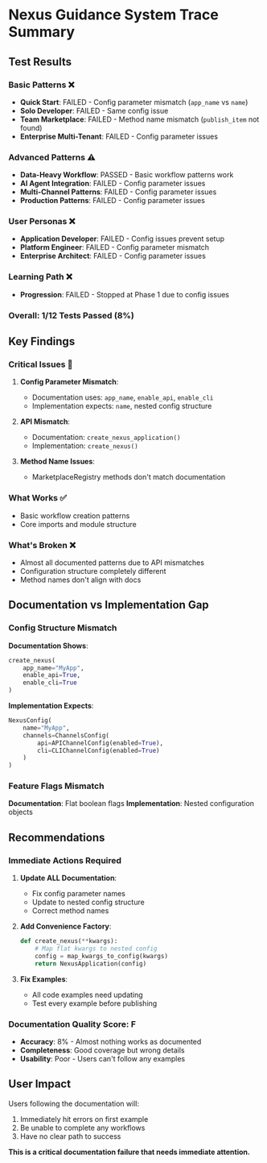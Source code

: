 # Nexus Guidance System Trace Summary

## Test Results

### Basic Patterns ❌
- **Quick Start**: FAILED - Config parameter mismatch (`app_name` vs `name`)
- **Solo Developer**: FAILED - Same config issue
- **Team Marketplace**: FAILED - Method name mismatch (`publish_item` not found)
- **Enterprise Multi-Tenant**: FAILED - Config parameter issues

### Advanced Patterns ⚠️
- **Data-Heavy Workflow**: PASSED - Basic workflow patterns work
- **AI Agent Integration**: FAILED - Config parameter issues
- **Multi-Channel Patterns**: FAILED - Config parameter issues
- **Production Patterns**: FAILED - Config parameter issues

### User Personas ❌
- **Application Developer**: FAILED - Config issues prevent setup
- **Platform Engineer**: FAILED - Config parameter mismatch
- **Enterprise Architect**: FAILED - Config parameter issues

### Learning Path ❌
- **Progression**: FAILED - Stopped at Phase 1 due to config issues

### Overall: 1/12 Tests Passed (8%)

## Key Findings

### Critical Issues 🚨

1. **Config Parameter Mismatch**:
   - Documentation uses: `app_name`, `enable_api`, `enable_cli`
   - Implementation expects: `name`, nested config structure

2. **API Mismatch**:
   - Documentation: `create_nexus_application()`
   - Implementation: `create_nexus()`

3. **Method Name Issues**:
   - MarketplaceRegistry methods don't match documentation

### What Works ✅
- Basic workflow creation patterns
- Core imports and module structure

### What's Broken ❌
- Almost all documented patterns due to API mismatches
- Configuration structure completely different
- Method names don't align with docs

## Documentation vs Implementation Gap

### Config Structure Mismatch

**Documentation Shows**:
```python
create_nexus(
    app_name="MyApp",
    enable_api=True,
    enable_cli=True
)
```

**Implementation Expects**:
```python
NexusConfig(
    name="MyApp",
    channels=ChannelsConfig(
        api=APIChannelConfig(enabled=True),
        cli=CLIChannelConfig(enabled=True)
    )
)
```

### Feature Flags Mismatch

**Documentation**: Flat boolean flags
**Implementation**: Nested configuration objects

## Recommendations

### Immediate Actions Required

1. **Update ALL Documentation**:
   - Fix config parameter names
   - Update to nested config structure
   - Correct method names

2. **Add Convenience Factory**:
   ```python
   def create_nexus(**kwargs):
       # Map flat kwargs to nested config
       config = map_kwargs_to_config(kwargs)
       return NexusApplication(config)
   ```

3. **Fix Examples**:
   - All code examples need updating
   - Test every example before publishing

### Documentation Quality Score: F

- **Accuracy**: 8% - Almost nothing works as documented
- **Completeness**: Good coverage but wrong details
- **Usability**: Poor - Users can't follow any examples

## User Impact

Users following the documentation will:
1. Immediately hit errors on first example
2. Be unable to complete any workflows
3. Have no clear path to success

**This is a critical documentation failure that needs immediate attention.**
